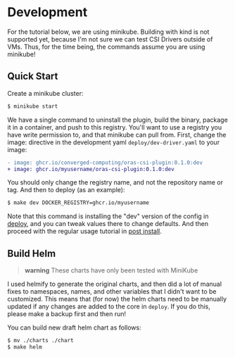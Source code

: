 # Development

For the tutorial below, we are using minikube. Building with kind is not
supported yet, because I'm not sure we can test CSI Drivers outside of VMs. Thus, for the time being,
the commands assume you are using minikube! 

## Quick Start 

Create a minikube cluster:

```bash
$ minikube start
```

We have a single command to uninstall the plugin, build the binary, package it in
a container, and push to this registry. You'll want to use a registry you have write permission
to, and that minikube can pull from. First, change the image: directive
in the development yaml `deploy/dev-driver.yaml` to your image:

```diff
- image: ghcr.io/converged-computing/oras-csi-plugin:0.1.0:dev
+ image: ghcr.io/myusername/oras-csi-plugin:0.1.0:dev
```

You should only change the registry name, and not the repository name or tag.
And then to deploy (as an example):

```bash
$ make dev DOCKER_REGISTRY=ghcr.io/myusername
```

Note that this command is installing the "dev" version of the config in [deploy](https://github.com/converged-computing/oras-csi/tree/main/deploy),
and you can tweak values there to change defaults. And then proceed with the regular usage tutorial in [post install](usage.md).

## Build Helm

> **warning** These charts have only been tested with MiniKube

I used helmify to generate the original charts, and then did a lot of manual fixes to namespaces,
names, and other variables that I didn't want to be customized. This means that (for now) the helm charts need
to be manually updated if any changes are added to the core in `deploy`. If you do this, please make a backup first
and then run!

You can build new draft helm chart as follows:

```bash
$ mv ./charts ./chart
$ make helm
```
